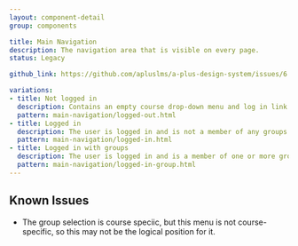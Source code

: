 ```yaml
---
layout: component-detail
group: components

title: Main Navigation
description: The navigation area that is visible on every page. 
status: Legacy

github_link: https://github.com/apluslms/a-plus-design-system/issues/6

variations:
- title: Not logged in
  description: Contains an empty course drop-down menu and log in link.
  pattern: main-navigation/logged-out.html
- title: Logged in
  description: The user is logged in and is not a member of any groups.
  pattern: main-navigation/logged-in.html
- title: Logged in with groups
  description: The user is logged in and is a member of one or more groups.
  pattern: main-navigation/logged-in-group.html
---
```



## Known Issues

- The group selection is course speciic, but this menu is not course-specific, so this may not be the logical position for it.